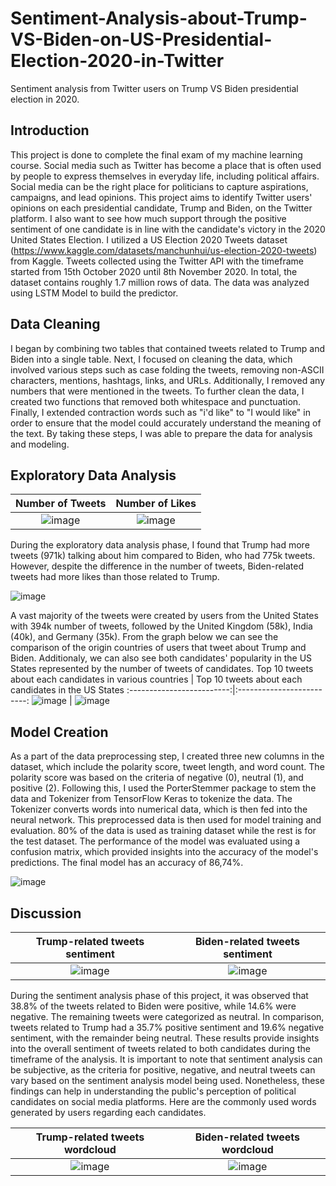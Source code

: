 # Sentiment-Analysis-about-Trump-VS-Biden-on-US-Presidential-Election-2020-in-Twitter
Sentiment analysis from Twitter users on Trump VS Biden presidential election in 2020.

## Introduction
This project is done to complete the final exam of my machine learning course. Social media such as Twitter has become a place that is often used by people to express themselves in everyday life, including political affairs. Social media can be the right place for politicians to capture aspirations, campaigns, and lead opinions. This project aims to identify Twitter users' opinions on each presidential candidate, Trump and Biden, on the Twitter platform. I also want to see how much support through the positive sentiment of one candidate is in line with the candidate's victory in the 2020 United States Election.
I utilized a US Election 2020 Tweets dataset (https://www.kaggle.com/datasets/manchunhui/us-election-2020-tweets) from Kaggle. Tweets collected using the Twitter API with the timeframe started from 15th October 2020 until 8th November 2020. In total, the dataset contains roughly 1.7 million rows of data. The data was analyzed using LSTM Model to build the predictor. 

## Data Cleaning
I began by combining two tables that contained tweets related to Trump and Biden into a single table. Next, I focused on cleaning the data, which involved various steps such as case folding the tweets, removing non-ASCII characters, mentions, hashtags, links, and URLs. Additionally, I removed any numbers that were mentioned in the tweets. To further clean the data, I created two functions that removed both whitespace and punctuation. Finally, I extended contraction words such as "i'd like" to "I would like" in order to ensure that the model could accurately understand the meaning of the text. By taking these steps, I was able to prepare the data for analysis and modeling.

## Exploratory Data Analysis
Number of Tweets             |  Number of Likes
:-------------------------:|:-------------------------:
![image](https://user-images.githubusercontent.com/82467138/232244693-2d483039-4891-44c9-b53c-28faabd63f88.png)  |  ![image](https://user-images.githubusercontent.com/82467138/232245394-18ec7b38-dc47-44a2-a7a4-3d79e7ee9725.png)

During the exploratory data analysis phase, I found that Trump had more tweets (971k) talking about him compared to Biden, who had 775k tweets. However, despite the difference in the number of tweets, Biden-related tweets had more likes than those related to Trump. 

![image](https://user-images.githubusercontent.com/82467138/232245498-8ac55755-fe72-4f76-b194-785d911e91f2.png)

A vast majority of the tweets were created by users from the United States with 394k number of tweets, followed by the United Kingdom (58k), India (40k), and Germany (35k). From the graph below we can see the comparison of the origin countries of users that tweet about Trump and Biden. Additionaly, we can also see both candidates' popularity in the US States represented by the number of tweets of candidates.
Top 10 tweets about each candidates in various countries            |  Top 10 tweets about each candidates in the US States 
:-------------------------:|:-------------------------:
![image](https://user-images.githubusercontent.com/82467138/232245997-d02a661d-258f-4f61-9523-3856e818a889.png)  |  ![image](https://user-images.githubusercontent.com/82467138/232246027-e83b8afa-de3b-4e69-a1d6-ba014b7eb680.png)

## Model Creation
As a part of the data preprocessing step, I created three new columns in the dataset, which include the polarity score, tweet length, and word count. The polarity score was based on the criteria of negative (0), neutral (1), and positive (2). Following this, I used the PorterStemmer package to stem the data and Tokenizer from TensorFlow Keras to tokenize the data. The Tokenizer converts words into numerical data, which is then fed into the neural network. This preprocessed data is then used for model training and evaluation. 80% of the data is used as training dataset while the rest is for the test dataset. The performance of the model was evaluated using a confusion matrix, which provided insights into the accuracy of the model's predictions. The final model has an accuracy of 86,74%.

![image](https://user-images.githubusercontent.com/82467138/232247686-b9838507-f992-4629-bdaa-451b9e8db369.png)

## Discussion
Trump-related tweets sentiment           |  Biden-related tweets sentiment 
:-------------------------:|:-------------------------:
![image](https://user-images.githubusercontent.com/82467138/232248826-e3f72bcb-8d20-4483-9044-52caa5481718.png)  |  ![image](https://user-images.githubusercontent.com/82467138/232248854-97273544-eb38-47f7-870b-5516578b218a.png)

During the sentiment analysis phase of this project, it was observed that 38.8% of the tweets related to Biden were positive, while 14.6% were negative. The remaining tweets were categorized as neutral. In comparison, tweets related to Trump had a 35.7% positive sentiment and 19.6% negative sentiment, with the remainder being neutral. These results provide insights into the overall sentiment of tweets related to both candidates during the timeframe of the analysis. It is important to note that sentiment analysis can be subjective, as the criteria for positive, negative, and neutral tweets can vary based on the sentiment analysis model being used. Nonetheless, these findings can help in understanding the public's perception of political candidates on social media platforms. Here are the commonly used words generated by users regarding each candidates.

Trump-related tweets wordcloud           |  Biden-related tweets wordcloud 
:-------------------------:|:-------------------------:
![image](https://user-images.githubusercontent.com/82467138/232249230-eec939fe-b8ed-4c8b-b755-116416ff920a.png)  |  ![image](https://user-images.githubusercontent.com/82467138/232249248-a6e92201-86fe-4389-9acd-b8d1a3684316.png)
